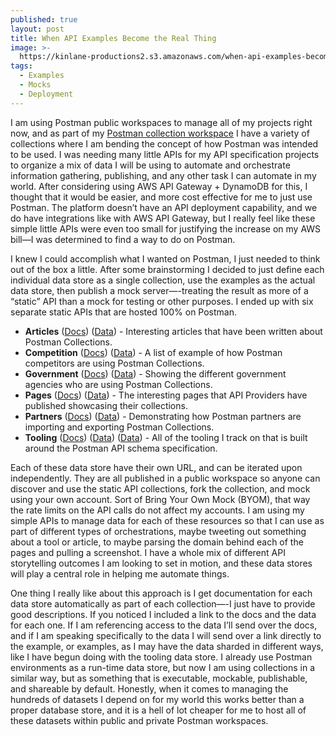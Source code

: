 ```yaml
---
published: true
layout: post
title: When API Examples Become the Real Thing
image: >-
  https://kinlane-productions2.s3.amazonaws.com/when-api-examples-become-the-real-thing.png
tags:
  - Examples
  - Mocks
  - Deployment
---
```


I am using Postman public workspaces to manage all of my projects right now, and as part of my [Postman collection workspace](https://www.postman.com/api-evangelist/workspace/collections/overview) I have a variety of collections where I am bending the concept of how Postman was intended to be used. I was needing many little APIs for my API specification projects to organize a mix of data I will be using to automate and orchestrate information gathering, publishing, and any other task I can automate in my world. After considering using AWS API Gateway + DynamoDB for this, I thought that it would be easier, and more cost effective for me to just use Postman. The platform doesn’t have an API deployment capability, and we do have integrations like with AWS API Gateway, but I really feel like these simple little APIs were even too small for justifying the increase on my AWS bill—I was determined to find a way to do on Postman.

I knew I could accomplish what I wanted on Postman, I just needed to think out of the box a little. After some brainstorming I decided to just define each individual data store as a single collection, use the examples as the actual data store, then publish a mock server—-treating the result as more of a “static” API than a mock for testing or other purposes. I ended up with six separate static APIs that are hosted 100% on Postman.

- **Articles** ([Docs](https://www.postman.com/api-evangelist/workspace/collections/documentation/35240-427ec077-b086-47c1-8a2c-ab05cb69fe06)) ([Data](https://www.postman.com/api-evangelist/workspace/collections/example/35240-c241b6f7-8e01-4d2c-8f62-4a21c0773681)) - Interesting articles that have been written about Postman Collections.
- **Competition** ([Docs](https://www.postman.com/api-evangelist/workspace/collections/documentation/35240-9f0a70ff-3109-47d1-ae38-237eb7d43601)) ([Data](https://www.postman.com/api-evangelist/workspace/collections/example/35240-77d688ab-dc7f-4ef0-870d-24aa2a09bc1f)) - A list of example of how Postman competitors are using Postman Collections.
- **Government** ([Docs](https://www.postman.com/api-evangelist/workspace/collections/documentation/35240-f6ad2a89-01a8-456b-9302-9c44c9bf3eb7)) ([Data](https://www.postman.com/api-evangelist/workspace/collections/example/35240-8d6efed2-70b8-4205-b469-5df802c262cc)) - Showing the different government agencies who are using Postman Collections.
- **Pages** ([Docs](https://www.postman.com/api-evangelist/workspace/collections/documentation/35240-67a4c0b1-fdee-4a04-a4ae-09ba9f9bd881)) ([Data](https://www.postman.com/api-evangelist/workspace/collections/example/35240-ef0bac9a-642e-4299-a91f-557fe3bfd6c9)) - The interesting pages that API Providers have published showcasing their collections.
- **Partners** ([Docs](https://www.postman.com/api-evangelist/workspace/collections/documentation/35240-290ccc74-be52-43ab-a6b5-94aa04795482)) ([Data](https://www.postman.com/api-evangelist/workspace/collections/example/35240-45ee0e50-6809-4221-925e-8b08949658f3)) - Demonstrating how Postman partners are importing and exporting Postman Collections.
- **Tooling** ([Docs](https://www.postman.com/api-evangelist/workspace/collections/documentation/35240-889839f2-e009-4638-ada6-41f119b9f6c7)) ([Data](https://www.postman.com/api-evangelist/workspace/collections/example/35240-eebe070b-76f5-4942-9301-91911b3ce963)) ([Data](https://www.postman.com/api-evangelist/workspace/collections/example/35240-b6b22fbe-efd2-4977-a734-9b53e10615c5)) - All of the tooling I track on that is built around the Postman API schema specification.

Each of these data store have their own URL, and can be iterated upon independently. They are all published in a public workspace so anyone can discover and use the static API collections, fork the collection, and mock using your own account. Sort of Bring Your Own Mock (BYOM), that way the rate limits on the API calls do not affect my accounts. I am using my simple APIs to manage data for each of these resources so that I can use as part of different types of orchestrations, maybe tweeting out something about a tool or article, to maybe parsing the domain behind each of the pages and pulling a screenshot. I have a whole mix of different API storytelling outcomes I am looking to set in motion, and these data stores will play a central role in helping me automate things.

One thing I really like about this approach is I get documentation for each data store automatically as part of each collection—-I just have to provide good descriptions. If you noticed I included a link to the docs and the data for each one. If I am referencing access to the data I’ll send over the docs, and if I am speaking specifically to the data I will send over a link directly to the example, or examples, as I may have the data sharded in different ways, like I have begun doing with the tooling data store. I already use Postman environments as a run-time data store, but now I am using collections in a similar way, but as something that is executable, mockable, publishable, and shareable by default. Honestly, when it comes to managing the hundreds of datasets I depend on for my world this works better than a proper database store, and it is a hell of lot cheaper for me to host all of these datasets within public and private Postman workspaces.
